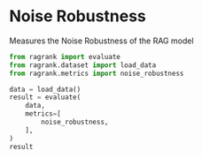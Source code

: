 # Noise Robustness

Measures the Noise Robustness of the RAG model

```python 
from ragrank import evaluate
from ragrank.dataset import load_data
from ragrank.metrics import noise_robustness

data = load_data()
result = evaluate(
    data,
    metrics=[
        noise_robustness,
    ],
)
result
```